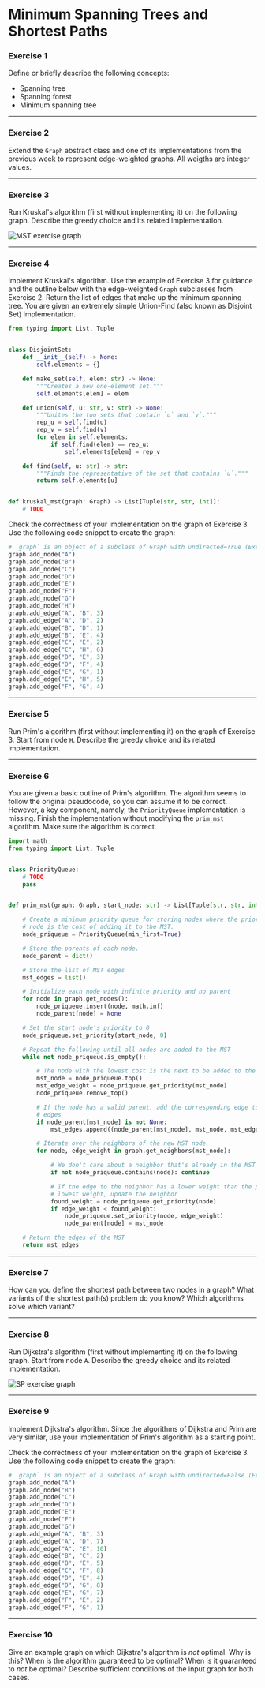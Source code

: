 # Minimum Spanning Trees and Shortest Paths

### Exercise 1
Define or briefly describe the following concepts:
- Spanning tree
- Spanning forest
- Minimum spanning tree

---

### Exercise 2

Extend the `Graph` abstract class and one of its implementations from the previous week to represent edge-weighted graphs. All weigths are integer values.

---

### Exercise 3

Run Kruskal's algorithm (first without implementing it) on the following graph. Describe the greedy choice and its related implementation.

![MST exercise graph](./img/10_mst_sp_exercise03.svg)

---

### Exercise 4

Implement Kruskal's algorithm. Use the example of Exercise 3 for guidance and the outline below with the edge-weighted `Graph` subclasses from Exercise 2. Return the list of edges that make up the minimum spanning tree. You are given an extremely simple Union-Find (also known as Disjoint Set) implementation.

```py
from typing import List, Tuple


class DisjointSet:
    def __init__(self) -> None:
        self.elements = {}

    def make_set(self, elem: str) -> None:
        """Creates a new one-element set."""
        self.elements[elem] = elem

    def union(self, u: str, v: str) -> None:
        """Unites the two sets that contain `u` and `v`."""
        rep_u = self.find(u)
        rep_v = self.find(v)
        for elem in self.elements:
            if self.find(elem) == rep_u:
                self.elements[elem] = rep_v

    def find(self, u: str) -> str:
        """Finds the representative of the set that contains `u`."""
        return self.elements[u]


def kruskal_mst(graph: Graph) -> List[Tuple[str, str, int]]:
    # TODO
```

Check the correctness of your implementation on the graph of Exercise 3. Use the following code snippet to create the graph:

```py
# `graph` is an object of a subclass of Graph with undirected=True (Exercise 2)
graph.add_node("A")
graph.add_node("B")
graph.add_node("C")
graph.add_node("D")
graph.add_node("E")
graph.add_node("F")
graph.add_node("G")
graph.add_node("H")
graph.add_edge("A", "B", 3)
graph.add_edge("A", "D", 2)
graph.add_edge("B", "D", 1)
graph.add_edge("B", "E", 4)
graph.add_edge("C", "E", 2)
graph.add_edge("C", "H", 6)
graph.add_edge("D", "E", 3)
graph.add_edge("D", "F", 4)
graph.add_edge("E", "G", 1)
graph.add_edge("E", "H", 5)
graph.add_edge("F", "G", 4)
```

---

### Exercise 5

Run Prim's algorithm (first without implementing it) on the graph of Exercise 3. Start from node `H`. Describe the greedy choice and its related implementation.

---

### Exercise 6

You are given a basic outline of Prim's algorithm. The algorithm seems to follow the original pseudocode, so you can assume it to be correct. However, a key component, namely, the `PriorityQueue` implementation is missing. Finish the implementation without modifying the `prim_mst` algorithm. Make sure the algorithm is correct.

```py
import math
from typing import List, Tuple


class PriorityQueue:
    # TODO
    pass


def prim_mst(graph: Graph, start_node: str) -> List[Tuple[str, str, int]]:

    # Create a minimum priority queue for storing nodes where the priority of a
    # node is the cost of adding it to the MST.
    node_priqueue = PriorityQueue(min_first=True)

    # Store the parents of each node.
    node_parent = dict()

    # Store the list of MST edges
    mst_edges = list()

    # Initialize each node with infinite priority and no parent
    for node in graph.get_nodes():
        node_priqueue.insert(node, math.inf)
        node_parent[node] = None

    # Set the start node's priority to 0
    node_priqueue.set_priority(start_node, 0)

    # Repeat the following until all nodes are added to the MST
    while not node_priqueue.is_empty():

        # The node with the lowest cost is the next to be added to the MST
        mst_node = node_priqueue.top()
        mst_edge_weight = node_priqueue.get_priority(mst_node)
        node_priqueue.remove_top()

        # If the node has a valid parent, add the corresponding edge to the MST
        # edges
        if node_parent[mst_node] is not None:
            mst_edges.append((node_parent[mst_node], mst_node, mst_edge_weight))

        # Iterate over the neighbors of the new MST node
        for node, edge_weight in graph.get_neighbors(mst_node):

            # We don't care about a neighbor that's already in the MST
            if not node_priqueue.contains(node): continue

            # If the edge to the neighbor has a lower weight than the previous
            # lowest weight, update the neighbor
            found_weight = node_priqueue.get_priority(node)
            if edge_weight < found_weight:
                node_priqueue.set_priority(node, edge_weight)
                node_parent[node] = mst_node

    # Return the edges of the MST
    return mst_edges
```

---

### Exercise 7

How can you define the shortest path between two nodes in a graph? What variants of the shortest path(s) problem do you know? Which algorithms solve which variant?

---

### Exercise 8

Run Dijkstra's algorithm (first without implementing it) on the following graph. Start from node `A`. Describe the greedy choice and its related implementation.

![SP exercise graph](img/10_mst_sp_exercise08.svg)

---

### Exercise 9

Implement Dijkstra's algorithm. Since the algorithms of Dijkstra and Prim are very similar, use your implementation of Prim's algorithm as a starting point.

Check the correctness of your implementation on the graph of Exercise 3. Use the following code snippet to create the graph:

```py
# `graph` is an object of a subclass of Graph with undirected=False (Exercise 2)
graph.add_node("A")
graph.add_node("B")
graph.add_node("C")
graph.add_node("D")
graph.add_node("E")
graph.add_node("F")
graph.add_node("G")
graph.add_edge("A", "B", 3)
graph.add_edge("A", "D", 7)
graph.add_edge("A", "E", 10)
graph.add_edge("B", "C", 2)
graph.add_edge("B", "E", 5)
graph.add_edge("C", "F", 8)
graph.add_edge("D", "E", 4)
graph.add_edge("D", "G", 8)
graph.add_edge("E", "G", 7)
graph.add_edge("F", "E", 2)
graph.add_edge("F", "G", 1)
```

---

### Exercise 10

Give an example graph on which Dijkstra's algorithm is *not* optimal. Why is this? When is the algorithm guaranteed to be optimal? When is it guaranteed to *not* be optimal? Describe sufficient conditions of the input graph for both cases.

